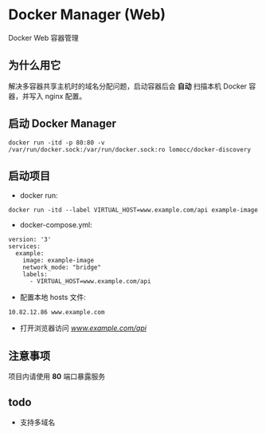 # Docker Manager (Web)

Docker Web 容器管理

## 为什么用它

解决多容器共享主机时的域名分配问题，启动容器后会 **自动** 扫描本机 Docker 容器，并写入 nginx 配置。

## 启动 Docker Manager

```
docker run -itd -p 80:80 -v /var/run/docker.sock:/var/run/docker.sock:ro lomocc/docker-discovery
```

## 启动项目

* docker run:

```
docker run -itd --label VIRTUAL_HOST=www.example.com/api example-image
```
* docker-compose.yml:

```
version: '3'
services:
  example:
    image: example-image
    network_mode: "bridge"
    labels:
      - VIRTUAL_HOST=www.example.com/api
```
* 配置本地 hosts 文件:

```
10.82.12.86 www.example.com
```
* 打开浏览器访问 *www.example.com/api*

## 注意事项
项目内请使用 **80** 端口暴露服务

## todo
* 支持多域名
